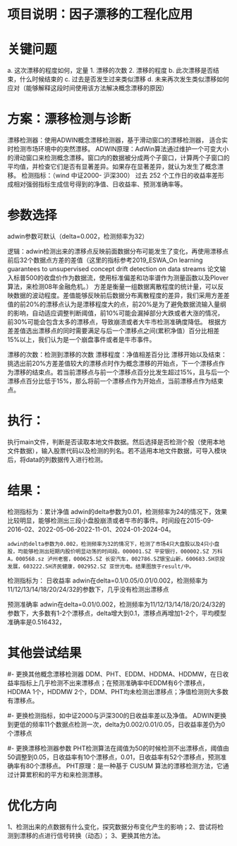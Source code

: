 # 项目说明：因子漂移的工程化应用

# 关键问题
a. 这次漂移的程度如何，定量
    1. 漂移的次数
    2. 漂移的程度
b. 此次漂移是否结束，什么时候结束的
c. 过去是否发生过来类似漂移
d. 未来再次发生类似漂移如何应对（能够解释这段时间使用该方法解决概念漂移的原因）

# 方案：漂移检测与诊断
漂移检测器：使用ADWIN概念漂移检测器，基于滑动窗口的漂移检测器， 适合实时检测市场环境中的突然漂移。
    ADWIN原理：AdWin算法通过维护一个可变大小的滑动窗口来检测概念漂移。窗口内的数据被分成两个子窗口，计算两个子窗口的平均值，并检查它们是否有显著差异。如果存在显著差异，就认为发生了概念漂移。
检测指标：（wind 中证2000- 沪深300） 过去 252 个工作日的收益率差形成相对强弱指标生成信号得到的净值、日收益率、预测准确率等。

# 参数选择
adwin参数可默认（delta=0.002，检测频率为32）

逻辑：adwin检测出来的漂移点反映前面数据分布可能发生了变化，再使用漂移点前后32个数据点方差的差值（这里的指标参考2019_ESWA_On learning guarantees to unsupervised concept drift detection on data streams 论文输入标普500的收盘价作为数据流，使用标准偏差和功率谱作为测量函数以及Plover算法，来检测08年金融危机。）
方差是衡量一组数据离散程度的统计量，可以反映数据的波动程度。差值能够反映前后数据分布离散程度的差异，我们采用方差差值的前20%的漂移点认为是漂移程度大的点，前20%是为了避免数据流输入量纲的影响，自动适应调整判断阈值，前10%可能会漏掉部分大跌或者大涨的情况，前30%可能会包含太多的漂移点，导致崩溃或者大牛市检测准确度降低。
根据方差差值选出漂移点的同时需要满足与后一个漂移点之间(累积净值）百分比相差15%以上，我们认为是一个崩盘事件或者是牛市事件。

漂移的次数：检测到漂移的次数
漂移程度：净值相差百分比
漂移开始以及结束：挑选出前20%方差差值较大的漂移点时作为概念漂移的开始点，下一个漂移点作为漂移的结束点。若当前漂移点与前一个漂移点百分比发生超过15%，且与后一个漂移点百分比低于15%，那么将前一个漂移点作为开始点，当前漂移点作为结束点。

# 执行：
执行main文件，判断是否读取本地文件数据。然后选择是否检测个股（使用本地文件数据），输入股票代码以及检测的列名。若不适用本地文件数据，可导入模块后，将data的列数据传入进行检测。

# 结果：
检测指标为：累计净值
    adwin的delta参数为0.01，检测频率为24的情况下，效果比较明显，能够检测出三段小盘股崩溃或者牛市的事件。时间段在2015-09-2016-02、2022-05-06-2022-11-01、2024-01-2024-04。
    
    adwin的delta参数为0.002，检测频率为32的情况下，检测了市场4只大盘股以及4只小盘股，均能够检测出短期内股价明显动荡的时间段。000001.SZ 平安银行，000002.SZ 万科A，000568.sz 泸州老窖，000625.SZ 长安汽车，002786.SZ银宝山新，600683.SH京投发展，603222.SH济民健康，002952.SZ 亚世光电。结果图放于result/中。
    
检测指标为：
日收益率
    adwin在delta=0.1/0.05/0.01/0.002，检测频率为11/12/13/14/18/20/24/32的参数下，几乎没有检测出漂移点
    
预测准确率
    adwin在delta=0.01/0.002，检测频率为11/12/13/14/18/20/24/32的参数下，大多数有1-2个漂移点，delta增大到0.1，漂移点再增加1-2个，平均模型准确率是0.516432，

# 其他尝试结果
#- 更换其他概念漂移检测器
    DDM、PHT、EDDM、HDDMA、HDDMW，在日收益率指标上几乎检测不出来漂移点；在预测准确率中EDDM有6个漂移点，HDDMA 1个，HDDMW 2个，DDM、PHT均未检测出漂移点；净值检测则大多数有漂移点。

#- 更换检测指标，如中证2000与沪深300的日收益率差以及净值。
    ADWIN更换到更低的频率11个数据点检测一次，delta为0.002/0.01/0.05，日收益率差仍为0个漂移点

#- 更换漂移检测器参数
    PHT检测算法在阈值为50的时候检测不出漂移点，阈值由50调整到0.05，日收益率有10个漂移点，0.01，日收益率有52个漂移点，预测准确率有80个漂移点。
        PHT原理：是一种基于 CUSUM 算法的漂移检测方法，它通过计算累积和的平方和来检测漂移。

# 优化方向
1、检测出来的点数据有什么变化，探究数据分布变化产生的影响；2、尝试将检测到漂移的点进行信号转换（动态）；
3、更换其他方法。


